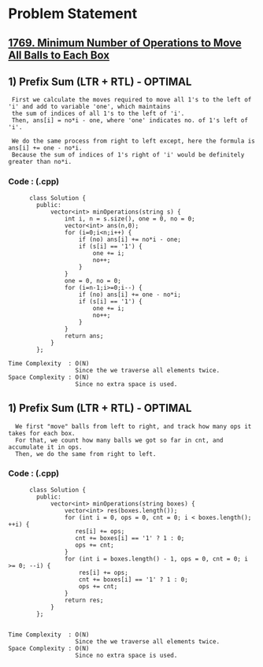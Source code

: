 # Problem Statement

## [1769. Minimum Number of Operations to Move All Balls to Each Box](https://leetcode.com/problems/minimum-number-of-operations-to-move-all-balls-to-each-box/)


## 1) Prefix Sum (LTR + RTL) - OPTIMAL

     First we calculate the moves required to move all 1's to the left of 'i' and add to variable 'one', which maintains 
     the sum of indices of all 1's to the left of 'i'.
     Then, ans[i] = no*i - one, where 'one' indicates no. of 1's left of 'i'.
     
     We do the same process from right to left except, here the formula is ans[i] += one - no*i.
     Because the sum of indices of 1's right of 'i' would be definitely greater than no*i.
     
        
   ### Code : (.cpp)  
      
          class Solution {
            public:
                vector<int> minOperations(string s) {
                    int i, n = s.size(), one = 0, no = 0;
                    vector<int> ans(n,0);
                    for (i=0;i<n;i++) {
                        if (no) ans[i] += no*i - one;
                        if (s[i] == '1') {
                            one += i;
                            no++;
                        }   
                    }
                    one = 0, no = 0;
                    for (i=n-1;i>=0;i--) {
                        if (no) ans[i] += one - no*i;
                        if (s[i] == '1') {
                            one += i;
                            no++;
                        }
                    }
                    return ans;
                }
            };

    Time Complexity  : O(N)
                       Since the we traverse all elements twice.
    Space Complexity : O(N)
                       Since no extra space is used.
                       
                       
## 1) Prefix Sum (LTR + RTL) - OPTIMAL

      We first "move" balls from left to right, and track how many ops it takes for each box.
      For that, we count how many balls we got so far in cnt, and accumulate it in ops.
      Then, we do the same from right to left.
     
        
   ### Code : (.cpp)  
      
          class Solution {
            public:
                vector<int> minOperations(string boxes) {
                    vector<int> res(boxes.length()); 
                    for (int i = 0, ops = 0, cnt = 0; i < boxes.length(); ++i) {
                       res[i] += ops;
                       cnt += boxes[i] == '1' ? 1 : 0;
                       ops += cnt;
                    }
                    for (int i = boxes.length() - 1, ops = 0, cnt = 0; i >= 0; --i) {
                        res[i] += ops;
                        cnt += boxes[i] == '1' ? 1 : 0;
                        ops += cnt;
                    }
                    return res;
                }
            };
      
          
    Time Complexity  : O(N)
                       Since the we traverse all elements twice.
    Space Complexity : O(N)
                       Since no extra space is used.                       

